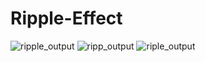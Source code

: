 # Ripple-Effect
![ripple_output](https://user-images.githubusercontent.com/81187698/130778507-4267a1b9-9e67-4d96-99c6-26ea38ed9a6a.PNG)
![ripp_output](https://user-images.githubusercontent.com/81187698/130778529-6a81fbf7-9bce-4377-b71d-e93baf40195e.PNG)
![riple_output](https://user-images.githubusercontent.com/81187698/130778535-9ac2d30a-4b87-4727-a96a-75fa1e61028b.PNG)
